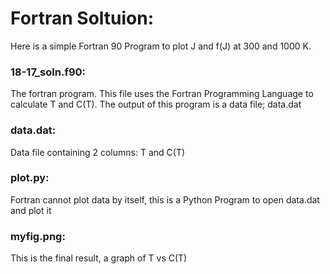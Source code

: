 # Fortran Soltuion:
Here is a simple Fortran 90 Program to plot J and f(J) at 300 and 1000 K.

### 18-17_soln.f90:
The fortran program.
This file uses the Fortran Programming Language to calculate T and C(T). 
The output of this program is a data file; data.dat 

### data.dat:
Data file containing 2 columns: T and C(T)

### plot.py:
Fortran cannot plot data by itself, this is a Python Program to open data.dat and plot it

### myfig.png:
This is the final result, a graph of T vs C(T)
